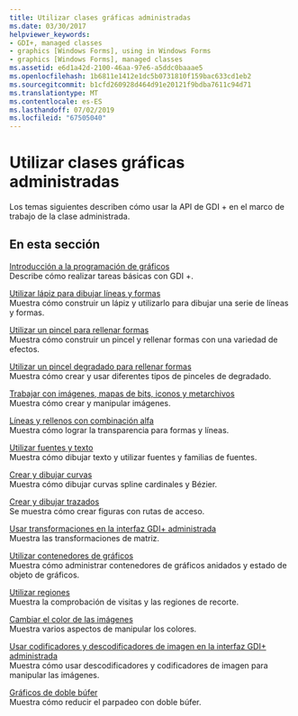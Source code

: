 ```yaml
---
title: Utilizar clases gráficas administradas
ms.date: 03/30/2017
helpviewer_keywords:
- GDI+, managed classes
- graphics [Windows Forms], using in Windows Forms
- graphics [Windows Forms], managed classes
ms.assetid: e6d1a42d-2100-46aa-97e6-a5ddc0baaae5
ms.openlocfilehash: 1b6811e1412e1dc5b0731810f159bac633cd1eb2
ms.sourcegitcommit: b1cfd260928d464d91e20121f9bdba7611c94d71
ms.translationtype: MT
ms.contentlocale: es-ES
ms.lasthandoff: 07/02/2019
ms.locfileid: "67505040"
---
```

# <a name="using-managed-graphics-classes"></a>Utilizar clases gráficas administradas
Los temas siguientes describen cómo usar la API de GDI + en el marco de trabajo de la clase administrada.  
  
## <a name="in-this-section"></a>En esta sección  
 [Introducción a la programación de gráficos](getting-started-with-graphics-programming.md)  
 Describe cómo realizar tareas básicas con GDI +.  
  
 [Utilizar lápiz para dibujar líneas y formas](using-a-pen-to-draw-lines-and-shapes.md)  
 Muestra cómo construir un lápiz y utilizarlo para dibujar una serie de líneas y formas.  
  
 [Utilizar un pincel para rellenar formas](using-a-brush-to-fill-shapes.md)  
 Muestra cómo construir un pincel y rellenar formas con una variedad de efectos.  
  
 [Utilizar un pincel degradado para rellenar formas](using-a-gradient-brush-to-fill-shapes.md)  
 Muestra cómo crear y usar diferentes tipos de pinceles de degradado.  
  
 [Trabajar con imágenes, mapas de bits, iconos y metarchivos](working-with-images-bitmaps-icons-and-metafiles.md)  
 Muestra cómo crear y manipular imágenes.  
  
 [Líneas y rellenos con combinación alfa](alpha-blending-lines-and-fills.md)  
 Muestra cómo lograr la transparencia para formas y líneas.  
  
 [Utilizar fuentes y texto](using-fonts-and-text.md)  
 Muestra cómo dibujar texto y utilizar fuentes y familias de fuentes.  
  
 [Crear y dibujar curvas](constructing-and-drawing-curves.md)  
 Muestra cómo dibujar curvas spline cardinales y Bézier.  
  
 [Crear y dibujar trazados](constructing-and-drawing-paths.md)  
 Se muestra cómo crear figuras con rutas de acceso.  
  
 [Usar transformaciones en la interfaz GDI+ administrada](using-transformations-in-managed-gdi.md)  
 Muestra las transformaciones de matriz.  
  
 [Utilizar contenedores de gráficos](using-graphics-containers.md)  
 Muestra cómo administrar contenedores de gráficos anidados y estado de objeto de gráficos.  
  
 [Utilizar regiones](using-regions.md)  
 Muestra la comprobación de visitas y las regiones de recorte.  
  
 [Cambiar el color de las imágenes](recoloring-images.md)  
 Muestra varios aspectos de manipular los colores.  
  
 [Usar codificadores y descodificadores de imagen en la interfaz GDI+ administrada](using-image-encoders-and-decoders-in-managed-gdi.md)  
 Muestra cómo usar descodificadores y codificadores de imagen para manipular las imágenes.  
  
 [Gráficos de doble búfer](double-buffered-graphics.md)  
 Muestra cómo reducir el parpadeo con doble búfer.
